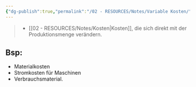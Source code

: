 ```yaml
---
{"dg-publish":true,"permalink":"/02 - RESOURCES/Notes/Variable Kosten/","tags":["GFN/prüfungsrelevant/AP1/vorbereitung","BWL"],"noteIcon":"","updated":"2025-03-15T23:16:39.184+01:00"}
---
```


>- [[02 - RESOURCES/Notes/Kosten\|Kosten]], die sich direkt mit der Produktionsmenge verändern.


## Bsp:

- Materialkosten 
- Stromkosten für Maschinen 
- Verbrauchsmaterial.